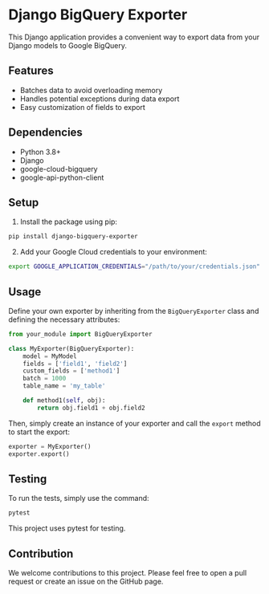 # Django BigQuery Exporter

This Django application provides a convenient way to export data from your Django models to Google BigQuery.

## Features

* Batches data to avoid overloading memory
* Handles potential exceptions during data export
* Easy customization of fields to export

## Dependencies

- Python 3.8+
- Django
- google-cloud-bigquery
- google-api-python-client

## Setup

1. Install the package using pip:

```bash
pip install django-bigquery-exporter
```

2. Add your Google Cloud credentials to your environment:

```bash
export GOOGLE_APPLICATION_CREDENTIALS="/path/to/your/credentials.json"
```

## Usage

Define your own exporter by inheriting from the `BigQueryExporter` class and defining the necessary attributes:

```python
from your_module import BigQueryExporter

class MyExporter(BigQueryExporter):
    model = MyModel
    fields = ['field1', 'field2']
    custom_fields = ['method1']
    batch = 1000
    table_name = 'my_table'

    def method1(self, obj):
        return obj.field1 + obj.field2
```

Then, simply create an instance of your exporter and call the `export` method to start the export:

```python
exporter = MyExporter()
exporter.export()
```

## Testing

To run the tests, simply use the command:

```bash
pytest
```

This project uses pytest for testing.

## Contribution

We welcome contributions to this project. Please feel free to open a pull request or create an issue on the GitHub page.
